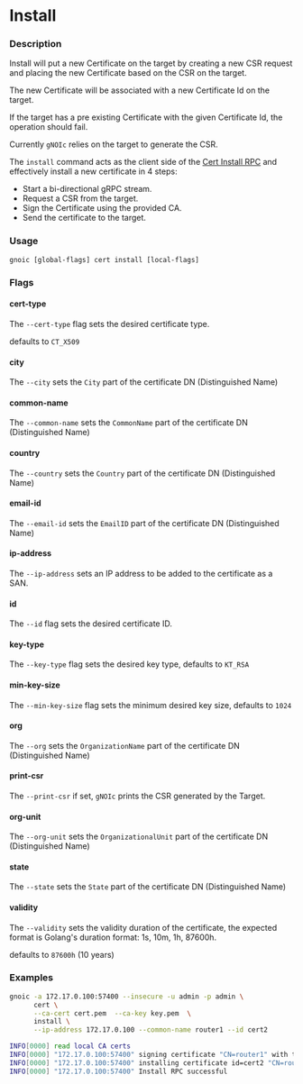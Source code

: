 # Install

### Description

Install will put a new Certificate on the target by creating a new CSR
request and placing the new Certificate based on the CSR on the target.

The new Certificate will be associated with a new Certificate Id on the target.

If the target has a pre existing Certificate with the given Certificate Id,
the operation should fail.

Currently `gNOIc` relies on the target to generate the CSR.

The `install` command acts as the client side of the [Cert Install RPC](https://github.com/openconfig/gnoi/blob/master/cert/cert.proto#L138) and effectively install a new certificate in 4 steps:

- Start a bi-directional gRPC stream.
- Request a CSR from the target.
- Sign the Certificate using the provided CA.
- Send the certificate to the target.

### Usage

`gnoic [global-flags] cert install [local-flags]`

### Flags

#### cert-type

The `--cert-type` flag sets the desired certificate type.

defaults to `CT_X509`

#### city

The `--city` sets the `City` part of the certificate DN (Distinguished Name)

#### common-name

The `--common-name` sets the `CommonName` part of the certificate DN (Distinguished Name)

#### country

The `--country` sets the `Country` part of the certificate DN (Distinguished Name)

#### email-id

The `--email-id` sets the `EmailID` part of the certificate DN (Distinguished Name)

#### ip-address

The `--ip-address` sets an IP address to be added to the certificate as a SAN.

#### id

The `--id` flag sets the desired certificate ID.

#### key-type

The `--key-type` flag sets the desired key type, defaults to `KT_RSA`

#### min-key-size

The `--min-key-size` flag sets the minimum desired key size, defaults to `1024`

#### org

The `--org` sets the `OrganizationName` part of the certificate DN (Distinguished Name)

#### print-csr

The `--print-csr` if set, `gNOIc` prints the CSR generated by the Target.

#### org-unit

The `--org-unit` sets the `OrganizationalUnit` part of the certificate DN (Distinguished Name)

#### state

The `--state` sets the `State` part of the certificate DN (Distinguished Name)

#### validity

The `--validity` sets the validity duration of the certificate, the expected format is Golang's duration format: 1s, 10m, 1h, 87600h.

defaults to `87600h` (10 years)

### Examples

```bash
gnoic -a 172.17.0.100:57400 --insecure -u admin -p admin \
      cert \
      --ca-cert cert.pem  --ca-key key.pem  \
      install \
      --ip-address 172.17.0.100 --common-name router1 --id cert2
```

```bash
INFO[0000] read local CA certs                          
INFO[0000] "172.17.0.100:57400" signing certificate "CN=router1" with the provided CA 
INFO[0000] "172.17.0.100:57400" installing certificate id=cert2 "CN=router1" 
INFO[0000] "172.17.0.100:57400" Install RPC successful  
```
